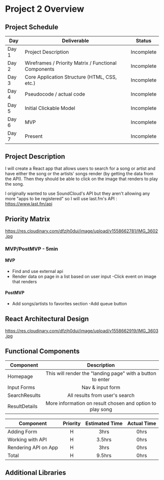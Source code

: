 # Project 2 Overview

## Project Schedule


|  Day | Deliverable | Status
|---|---| ---|
|Day 1| Project Description | Incomplete
|Day 2| Wireframes / Priority Matrix / Functional Components | Incomplete
|Day 3| Core Application Structure (HTML, CSS, etc.) | Incomplete
|Day 4| Pseudocode / actual code | Incomplete
|Day 5| Initial Clickable Model  | Incomplete
|Day 6| MVP | Incomplete
|Day 7| Present | Incomplete

## Project Description

I will create a React app that allows users to search for a song or artist and have either the song or the artists' songs render (by getting the data from the API). Then they should be able to click on the image that renders to play the song.

I originally wanted to use SoundCloud's API but they aren't allowing any more "apps to be registered" so I will use last.fm's API : 
https://www.last.fm/api 


## Priority Matrix

https://res.cloudinary.com/dfzjh0dui/image/upload/v1558662781/IMG_3602.jpg 

### MVP/PostMVP - 5min

#### MVP 

- Find and use external api 
- Render data on page in a list based on user input
-Click event on image that renders 

#### PostMVP 

- Add songs/artists to favorites section
-Add queue button

## React Architectural Design


https://res.cloudinary.com/dfzjh0dui/image/upload/v1558662919/IMG_3603.jpg 

## Functional Components

| Component | Description | 
| --- | :---: |  
| Homepage | This will render the "landing page" with a button to enter| 
| Input Forms | Nav & input form | 
| SearchResults | All results from user's search | 
| ResultDetails | More information on result chosen and option to play song |


| Component | Priority | Estimated Time | Actual Time |
| --- | :---: |  :---: | :---: |
| Adding Form | H | 3hrs| 0hrs |
| Working with API | H | 3.5hrs| 0hrs |
| Rendering API on App | H | 3hrs | 0hrs |
| Total | H | 9.5hrs| 0hrs | 

## Additional Libraries
 
